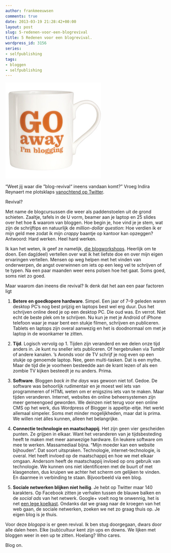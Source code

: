 ```yaml
---
author: frankmeeuwsen
comments: true
date: 2013-03-19 21:28:42+00:00
layout: post
slug: 5-redenen-voor-een-blogrevival
title: 5 Redenen voor een blogrevival.
wordpress_id: 3156
series:
- selfpublishing
tags:
- bloggen
- selfpublishing
---
```


![I'm blogging](../images/uploadimages/go-away-i-m-blogging-bone-china-mug-2849-p-300x300.jpg)

“Weet jij waar die ”blog-revival“ ineens vandaan komt?” Vroeg Indira Reynaert me plotsklaps [vanochtend op Twitter](https://twitter.com/frankmeeuwsen/status/313943811338403840).

Revival?

Met name de blogcursussen die weer als paddenstoelen uit de grond schieten. Zaaltje, tafels in de U vorm, beamer aan je laptop en 25 slides over het hoe & waarom van bloggen. Hoe begin je, hoe vind je je stem, wat zijn de schrijftips en natuurlijk de _million-dollar question_: Hoe verdien ik er mijn geld mee zodat ik mijn _crappy_ baantje op kantoor kan opzeggen? Antwoord: Hard werken. Heel hard werken.

Ik kan het weten, ik geef ze namelijk, [die blogworkshops](http://incredibleadventure.nl/diensten/schrijven/). Heerlijk om te doen. Een dag(deel) vertellen over wat ik het liefste doe en over mijn eigen ervaringen vertellen. Mensen op weg helpen met het vinden van onderwerpen, de angst overwinnen om iets op een leeg vel te schrijven of te typen. Na een paar maanden weer eens polsen hoe het gaat. Soms goed, soms niet zo goed.

Maar waarom dan ineens die revival? Ik denk dat het aan een paar factoren ligt



	
  1. **Betere en goedkopere hardware**. Simpel. Een jaar of 7–9 geleden waren desktop PC’s nog best prijzig en laptops best wel erg duur. Dus het schrijven online deed je op een desktop PC. Die oud was. En verrot. Niet echt de beste plek om te schrijven. Nu kun je met je Android of iPhone telefoon waar je maar bent een stukje filmen, schrijven en publiceren. Tablets en laptops zijn overal aanwezig en het is doodnormaal om met je laptop in de woonkamer te zitten.

	
  2. **Tijd**. Logisch vervolg op 1. Tijden zijn veranderd en we delen onze tijd anders in. Je kunt nu sneller iets publiceren. Of hergebruiken via Tumblr of andere kanalen. ’s Avonds voor de TV schrijf je nog even op een stukje op genoemde laptop. Nee, geen multi-tasken. Dat is een mythe. Maar de tijd die je voorheen besteedde aan de krant lezen of als een zombie TV kijken besteedt je nu anders. Prima.

	
  3. **Software**. Bloggen _back in the days_ was gewoon niet tof. Gedoe. De software was behoorlijk rudimentair en je moest wel iets van programmeren of HTML weten om er enigszins iets van te maken. Maar tijden veranderen. Internet, websites én online beheersystemen zijn meer gemeengoed geworden. We deinzen niet terug voor een online CMS op het werk, dus Wordpress of Blogger is appeltje-eitje. Het werkt allemaal simpeler. Soms met minder mogelijkheden, maar dat is prima. We willen niet álles kunnen, alleen het belangrijke.

	
  4. **Connectie technologie en maatschappij**. Het zijn geen vier gescheiden punten. Ze grijpen in elkaar. Want het veranderen van je tijdsbesteding heeft te maken met meer aanwezige hardware. En leukere software om mee te werken. Massamediaal bijna. “Mijn moeder kan een website bijhouden”. Dat soort uitspraken. Technologie, internet-technologie, is overal. Het heeft invloed op de maatschappij en hoe we met elkaar omgaan. Andersom heeft de maatschappij invloed op ons gebruik van technologie. We kunnen ons niet identificeren met de buurt of met klasgenoten, dus kruipen we achter het scherm om gelijken te vinden. En daarmee in verbinding te staan. Bijvoorbeeld via een blog.

	
  5. **Sociale netwerken blijken niet heilig**. Je hebt op Twitter maar 140 karakters. Op Facebook zitten je verhalen tussen de blauwe balken en de _social ads_ van het netwerk. Google+ voelt nog te onwennig, het is net [een lege koelkast](https://plus.google.com/+ChrisBrogan/posts/2e3SugKh2Vd). Ondanks dat we graag naar de kroegen van het web gaan, de sociale netwerken, zoeken we net zo graag thuis op. Je eigen blog is je thuis.


Voor deze _blogopa_ is er geen revival. Ik ben stug doorgegaan, dwars door alle dalen heen. Elke (sub)cultuur kent zijn ups en downs. We lijken met bloggen weer in een up te zitten. Hoelang? Who cares.

Blog on.
